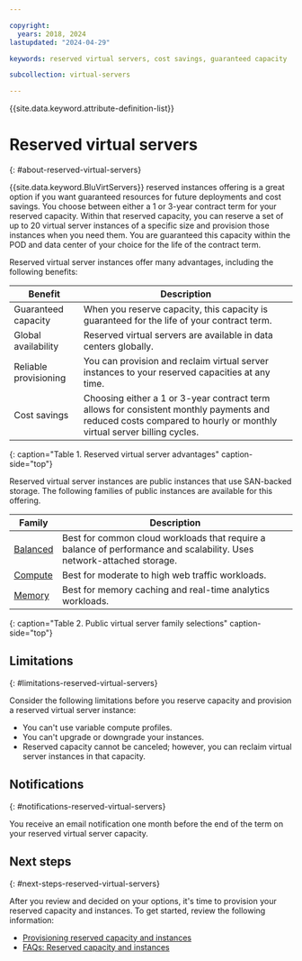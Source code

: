 ```yaml
---

copyright:
  years: 2018, 2024
lastupdated: "2024-04-29"

keywords: reserved virtual servers, cost savings, guaranteed capacity 

subcollection: virtual-servers

---
```


{{site.data.keyword.attribute-definition-list}}

# Reserved virtual servers
{: #about-reserved-virtual-servers}

{{site.data.keyword.BluVirtServers}} reserved instances offering is a great option if you want guaranteed resources for future deployments and cost savings. You choose between either a 1 or 3-year contract term for your reserved capacity. Within that reserved capacity, you can reserve a set of up to 20 virtual server instances of a specific size and provision those instances when you need them. You are guaranteed this capacity within the POD and data center of your choice for the life of the contract term.

Reserved virtual server instances offer many advantages, including the following benefits:

| Benefit | Description |
| ----- | ----- |
| Guaranteed capacity | When you reserve capacity, this capacity is guaranteed for the life of your contract term. |
| Global availability | Reserved virtual servers are available in data centers globally. |
| Reliable provisioning | You can provision and reclaim virtual server instances to your reserved capacities at any time. |
| Cost savings | Choosing either a 1 or 3-year contract term allows for consistent monthly payments and reduced costs compared to hourly or monthly virtual server billing cycles. |
{: caption="Table 1. Reserved virtual server advantages" caption-side="top"}

Reserved virtual server instances are public instances that use SAN-backed storage. The following families of public instances are available for this offering.

| Family | Description |
| ------ | --------- | 
| [Balanced](/docs/virtual-servers?topic=virtual-servers-about-virtual-server-profiles#balanced) | Best for common cloud workloads that require a balance of performance and scalability. Uses network-attached storage.|
| [Compute](/docs/virtual-servers?topic=virtual-servers-about-virtual-server-profiles#compute) | Best for moderate to high web traffic workloads.|
| [Memory](/docs/virtual-servers?topic=virtual-servers-about-virtual-server-profiles#memory)  | Best for memory caching and real-time analytics workloads. |
{: caption="Table 2. Public virtual server family selections" caption-side="top"}

## Limitations 
{: #limitations-reserved-virtual-servers}

Consider the following limitations before you reserve capacity and provision a reserved virtual server instance:

* You can't use variable compute profiles.
* You can't upgrade or downgrade your instances.
* Reserved capacity cannot be canceled; however, you can reclaim virtual server instances in that capacity.
    
## Notifications
{: #notifications-reserved-virtual-servers}

You receive an email notification one month before the end of the term on your reserved virtual server capacity.

## Next steps
{: #next-steps-reserved-virtual-servers}

After you review and decided on your options, it's time to provision your reserved capacity and instances. To get started, review the following information:

* [Provisioning reserved capacity and instances](/docs/virtual-servers?topic=virtual-servers-provisioning-reserved-capacity-and-instances#provisioning-reserved-capacity-and-instances)
* [FAQs: Reserved capacity and instances](/docs/virtual-servers?topic=virtual-servers-faqs-reserved-capacity-and-instances#faqs-reserved-capacity-and-instances)
